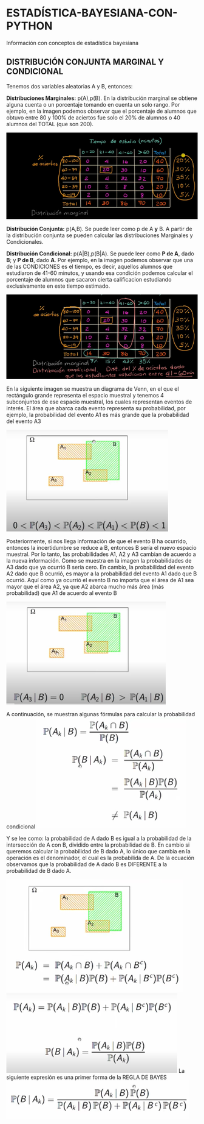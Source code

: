 # ESTADÍSTICA-BAYESIANA-CON-PYTHON
Información con conceptos de estadística bayesiana
## DISTRIBUCIÓN CONJUNTA MARGINAL Y CONDICIONAL
Tenemos dos variables aleatorias A y B, entonces:

**Distribuciones Marginales:** p(A),p(B).  En la distribución marginal se obtiene alguna cuenta o un porcentaje tomando en cuenta un solo rango. Por ejemplo, en la imagen podemos observar que el porcentaje de alumnos que obtuvo entre 80 y 100% de aciertos fue solo el 20% de alumnos o 40 alumnos del TOTAL (que son 200).

![Imagen](https://github.com/Parkins555/OPTIMIZACION-BAYESIANA/blob/main/Dis%20Marginal.PNG?raw=true)

**Distribución Conjunta:** p(A,B). Se puede leer como p de A **y** B. A partir de la distribución conjunta se pueden calcular las distribuciones Marginales y Condicionales.

**Distribución Condicional:** p(A|B),p(B|A). Se puede leer como **P de A**, dado **B**; y **P de B**, dado **A**. Por ejemplo, en la imagen podemos observar que una de las CONDICIONES es el tiempo, es decir, aquellos alumnos que estudiaron de 41-60 minutos, y usando esa condición podemos calcular el porcentaje de alumnos que sacaron cierta calificacion estudiando exclusivamente en este tiempo estimado.

![Imagen2](https://github.com/Parkins555/OPTIMIZACION-BAYESIANA/blob/main/Dis%20Condicional.PNG?raw=true)

En la siguiente imagen se muestra un diagrama de Venn, en el que el rectángulo grande representa el espacio muestral y tenemos 4 subconjuntos de ese espacio muestral, los cuales representan eventos de interés. El área que abarca cada evento representa su probabilidad, por ejemplo, la probabilidad del evento A1 es más grande que la probabilidad del evento A3

![Imagen 3](https://github.com/Parkins555/OPTIMIZACION-BAYESIANA/blob/main/diagrama%20venn.PNG?raw=true)

Posteriormente, si nos llega información de que el evento B ha ocurrido, entonces la incertidumbre se reduce a B, entonces B sería el nuevo espacio muestral. Por lo tanto, las probabilidades A1, A2 y A3 cambian de acuerdo a la nueva información. Como se muestra en la imagen la probabilidades de A3 dado que ya ocurrió B sería cero. En cambio, la probabilidad del evento A2 dado que B ocurrió, es mayor a la probabilidad del evento A1 dado que B ocurrió. Aquí como ya ocurrió el evento B no importa que el área de A1 sea mayor que el área A2, ya que A2 abarca mucho más área (más probabilidad) que A1 de acuerdo al evento B

![imagen 4](https://github.com/Parkins555/OPTIMIZACION-BAYESIANA/blob/main/diagrama%20de%20venn%202.PNG?raw=true)

A continuación, se muestran algunas fórmulas para calcular la probabilidad condicional
![Imagen 5](https://github.com/Parkins555/OPTIMIZACION-BAYESIANA/blob/main/formula.PNG?raw=true)

Y se lee como: la probabilidad de A dado B es igual a la probabilidad de la intersección de A con B, dividido entre la probabilidad de B. En cambio si queremos calcular la probabilidad de B dado A, lo único que cambia en la operación es el denominador, el cual es la probabilida de A. De la ecuación observamos que la probabilidad de A dado B es DIFERENTE a la probabilidad de B dado A.

![Imagen 6](https://github.com/Parkins555/OPTIMIZACION-BAYESIANA/blob/main/formula%202.PNG?raw=true)
![Imagen 7](https://github.com/Parkins555/OPTIMIZACION-BAYESIANA/blob/main/formula%203.PNG?raw=true)
La siguiente expresión es una primer forma de la REGLA DE BAYES
![Imagen 8](https://github.com/Parkins555/OPTIMIZACION-BAYESIANA/blob/main/regla%20de%20bayes.PNG?raw=true)
